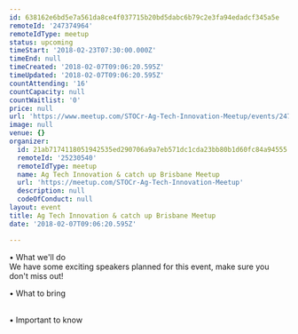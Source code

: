 ```yaml
---
id: 638162e6bd5e7a561da8ce4f037715b20bd5dabc6b79c2e3fa94edadcf345a5e
remoteId: '247374964'
remoteIdType: meetup
status: upcoming
timeStart: '2018-02-23T07:30:00.000Z'
timeEnd: null
timeCreated: '2018-02-07T09:06:20.595Z'
timeUpdated: '2018-02-07T09:06:20.595Z'
countAttending: '16'
countCapacity: null
countWaitlist: '0'
price: null
url: 'https://www.meetup.com/STOCr-Ag-Tech-Innovation-Meetup/events/247374964/'
image: null
venue: {}
organizer:
  id: 21ab7174118051942535ed290706a9a7eb571dc1cda23bb80b1d60fc84a94555
  remoteId: '25230540'
  remoteIdType: meetup
  name: Ag Tech Innovation & catch up Brisbane Meetup
  url: 'https://meetup.com/STOCr-Ag-Tech-Innovation-Meetup'
  description: null
  codeOfConduct: null
layout: event
title: Ag Tech Innovation & catch up Brisbane Meetup
date: '2018-02-07T09:06:20.595Z'

---
```

<p>• What we'll do<br/>We have some exciting speakers planned for this event, make sure you don't miss out!</p> <p>• What to bring</p> <p><br/>• Important to know</p>

